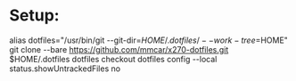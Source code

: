 # Setup:
alias dotfiles="/usr/bin/git --git-dir=$HOME/.dotfiles/ --work-tree=$HOME"
git clone --bare https://github.com/mmcar/x270-dotfiles.git $HOME/.dotfiles
dotfiles checkout
dotfiles config --local status.showUntrackedFiles no
